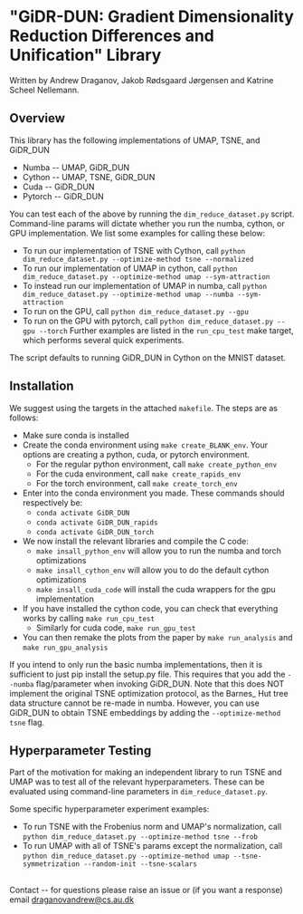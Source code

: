 # "GiDR-DUN: Gradient Dimensionality Reduction Differences and Unification" Library
Written by Andrew Draganov, Jakob Rødsgaard Jørgensen and Katrine Scheel Nellemann.

## Overview

This library has the following implementations of UMAP, TSNE, and GiDR\_DUN
 - Numba \-\- UMAP, GiDR\_DUN
 - Cython \-\- UMAP, TSNE, GiDR\_DUN
 - Cuda \-\- GiDR\_DUN
 - Pytorch \-\- GiDR\_DUN

You can test each of the above by running the `dim_reduce_dataset.py` script. Command-line params
will dictate whether you run the numba, cython, or GPU implementation. We list some examples
for calling these below:
 - To run our implementation of TSNE with Cython, call `python dim_reduce_dataset.py --optimize-method tsne --normalized`
 - To run our implementation of UMAP in cython, call `python dim_reduce_dataset.py --optimize-method umap --sym-attraction`
 - To instead run our implementation of UMAP in numba, call `python dim_reduce_dataset.py --optimize-method umap --numba --sym-attraction`
 - To run on the GPU, call `python dim_reduce_dataset.py --gpu`
 - To run on the GPU with pytorch, call `python dim_reduce_dataset.py --gpu --torch`
Further examples are listed in the `run_cpu_test` make target, which performs several quick experiments.

The script defaults to running GiDR\_DUN in Cython on the MNIST dataset.

## Installation

We suggest using the targets in the attached `makefile`. The steps are as follows:
 - Make sure conda is installed
 - Create the conda environment using `make create_BLANK_env`. Your options are creating a python, cuda, or pytorch environment.
     - For the regular python environment, call `make create_python_env`
     - For the cuda environment, call `make create_rapids_env`
     - For the torch environment, call `make create_torch_env`
 - Enter into the conda environment you made. These commands should respectively be:
     - `conda activate GiDR_DUN`
     - `conda activate GiDR_DUN_rapids`
     - `conda activate GiDR_DUN_torch`
 - We now install the relevant libraries and compile the C code:
     - `make insall_python_env` will allow you to run the numba and torch optimizations
     - `make insall_cython_env` will allow you to do the default cython optimizations
     - `make insall_cuda_code` will install the cuda wrappers for the gpu implementation
 - If you have installed the cython code, you can check that everything works by calling `make run_cpu_test`
     - Similarly for cuda code, `make run_gpu_test`
 - You can then remake the plots from the paper by `make run_analysis` and `make run_gpu_analysis`

If you intend to only run the basic numba implementations, then it is sufficient to just pip install the setup.py file.
This requires that you add the `--numba` flag/parameter when invoking GiDR\_DUN. Note that this does NOT implement
the original TSNE optimization protocol, as the Barnes\_ Hut tree data structure cannot be re-made in numba.
However, you can use GiDR\_DUN to obtain TSNE embeddings by adding the `--optimize-method tsne` flag.

## Hyperparameter Testing

Part of the motivation for making an independent library to run TSNE and UMAP was to test all
of the relevant hyperparameters. These can be evaluated using command-line parameters
in `dim_reduce_dataset.py`.

Some specific hyperparameter experiment examples:
 - To run TSNE with the Frobenius norm and UMAP's normalization, call
   `python dim_reduce_dataset.py --optimize-method tsne --frob`
 - To run UMAP with all of TSNE's params except the normalization, call
   `python dim_reduce_dataset.py --optimize-method umap --tsne-symmetrization --random-init
    --tsne-scalars`

##
Contact -- for questions please raise an issue or (if you want a response) email draganovandrew@cs.au.dk
